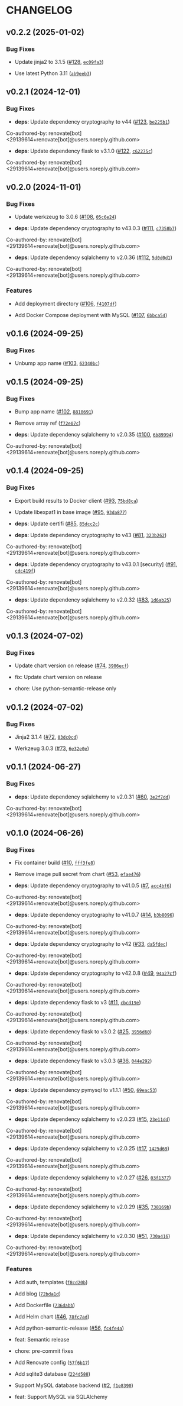 # CHANGELOG


## v0.2.2 (2025-01-02)

### Bug Fixes

- Update jinja2 to 3.1.5 ([#128](https://github.com/mrichardson03/flaskr/pull/128),
  [`ec09fa3`](https://github.com/mrichardson03/flaskr/commit/ec09fa334914c61b09225321269bb708dadfe531))

- Use latest Python 3.11
  ([`ab9eeb3`](https://github.com/mrichardson03/flaskr/commit/ab9eeb30cd1ecff0322634c1a1671c59196634c1))


## v0.2.1 (2024-12-01)

### Bug Fixes

- **deps**: Update dependency cryptography to v44
  ([#123](https://github.com/mrichardson03/flaskr/pull/123),
  [`be225b1`](https://github.com/mrichardson03/flaskr/commit/be225b18d7e7124841e55a5da88c2927acc64439))

Co-authored-by: renovate[bot] <29139614+renovate[bot]@users.noreply.github.com>

- **deps**: Update dependency flask to v3.1.0
  ([#122](https://github.com/mrichardson03/flaskr/pull/122),
  [`c62275c`](https://github.com/mrichardson03/flaskr/commit/c62275cd2e561515b005d9b27cea043351fa27f2))

Co-authored-by: renovate[bot] <29139614+renovate[bot]@users.noreply.github.com>


## v0.2.0 (2024-11-01)

### Bug Fixes

- Update werkzeug to 3.0.6 ([#108](https://github.com/mrichardson03/flaskr/pull/108),
  [`05c6e24`](https://github.com/mrichardson03/flaskr/commit/05c6e24d9af405894b1488968fc16e0744ec365b))

- **deps**: Update dependency cryptography to v43.0.3
  ([#111](https://github.com/mrichardson03/flaskr/pull/111),
  [`c7358b7`](https://github.com/mrichardson03/flaskr/commit/c7358b7252038bb9590de01ce0a0263ebe75d8e6))

Co-authored-by: renovate[bot] <29139614+renovate[bot]@users.noreply.github.com>

- **deps**: Update dependency sqlalchemy to v2.0.36
  ([#112](https://github.com/mrichardson03/flaskr/pull/112),
  [`5d0d0d1`](https://github.com/mrichardson03/flaskr/commit/5d0d0d10cfdb083e95c344e464a779402cc90f62))

Co-authored-by: renovate[bot] <29139614+renovate[bot]@users.noreply.github.com>

### Features

- Add deployment directory ([#106](https://github.com/mrichardson03/flaskr/pull/106),
  [`f4107df`](https://github.com/mrichardson03/flaskr/commit/f4107df970c40c7c5aead05aeac0b371356eecd9))

- Add Docker Compose deployment with MySQL
  ([#107](https://github.com/mrichardson03/flaskr/pull/107),
  [`6bbca54`](https://github.com/mrichardson03/flaskr/commit/6bbca54515ed75e8cd6a08e67c880b911fa2e83e))


## v0.1.6 (2024-09-25)

### Bug Fixes

- Unbump app name ([#103](https://github.com/mrichardson03/flaskr/pull/103),
  [`62340bc`](https://github.com/mrichardson03/flaskr/commit/62340bce922367ab9915a581f522e8b3ffaa3a13))


## v0.1.5 (2024-09-25)

### Bug Fixes

- Bump app name ([#102](https://github.com/mrichardson03/flaskr/pull/102),
  [`8810691`](https://github.com/mrichardson03/flaskr/commit/8810691fe021061fc4f7d638103ee6e33598aa06))

- Remove array ref
  ([`f72e07c`](https://github.com/mrichardson03/flaskr/commit/f72e07c2c42368d004ce8029ec3311551e44a760))

- **deps**: Update dependency sqlalchemy to v2.0.35
  ([#100](https://github.com/mrichardson03/flaskr/pull/100),
  [`6b89994`](https://github.com/mrichardson03/flaskr/commit/6b8999416596d39178d0eacc87bc1780c2a29243))

Co-authored-by: renovate[bot] <29139614+renovate[bot]@users.noreply.github.com>


## v0.1.4 (2024-09-25)

### Bug Fixes

- Export build results to Docker client ([#93](https://github.com/mrichardson03/flaskr/pull/93),
  [`75bd8ca`](https://github.com/mrichardson03/flaskr/commit/75bd8ca668229333bd99f0094d5a6d4d32c066d2))

- Update libexpat1 in base image ([#95](https://github.com/mrichardson03/flaskr/pull/95),
  [`93da877`](https://github.com/mrichardson03/flaskr/commit/93da877cab3c8bcbd7bc7925dcc8bba475984dfc))

- **deps**: Update certifi ([#85](https://github.com/mrichardson03/flaskr/pull/85),
  [`85dcc2c`](https://github.com/mrichardson03/flaskr/commit/85dcc2cd0ae2bfdf3f20d73efaa995e8cd7da3bb))

- **deps**: Update dependency cryptography to v43
  ([#81](https://github.com/mrichardson03/flaskr/pull/81),
  [`323b262`](https://github.com/mrichardson03/flaskr/commit/323b26256a1895c38fcfa466efca8289bbb2eba7))

Co-authored-by: renovate[bot] <29139614+renovate[bot]@users.noreply.github.com>

- **deps**: Update dependency cryptography to v43.0.1 [security]
  ([#91](https://github.com/mrichardson03/flaskr/pull/91),
  [`cdc419f`](https://github.com/mrichardson03/flaskr/commit/cdc419f7f06e45f9a111947baafe068bfbc2c9a8))

Co-authored-by: renovate[bot] <29139614+renovate[bot]@users.noreply.github.com>

- **deps**: Update dependency sqlalchemy to v2.0.32
  ([#83](https://github.com/mrichardson03/flaskr/pull/83),
  [`1d6ab25`](https://github.com/mrichardson03/flaskr/commit/1d6ab25948a95ac028c33e10a85d32753f632e8c))

Co-authored-by: renovate[bot] <29139614+renovate[bot]@users.noreply.github.com>


## v0.1.3 (2024-07-02)

### Bug Fixes

- Update chart version on release ([#74](https://github.com/mrichardson03/flaskr/pull/74),
  [`3906ecf`](https://github.com/mrichardson03/flaskr/commit/3906ecf7e8e4c060823849e650f63b0eddfc6599))

* fix: Update chart version on release

* chore: Use python-semantic-release only


## v0.1.2 (2024-07-02)

### Bug Fixes

- Jinja2 3.1.4 ([#72](https://github.com/mrichardson03/flaskr/pull/72),
  [`03dc0cd`](https://github.com/mrichardson03/flaskr/commit/03dc0cd637f56b35c18dedc4034e9a5b0fe26dcc))

- Werkzeug 3.0.3 ([#73](https://github.com/mrichardson03/flaskr/pull/73),
  [`6e32e0e`](https://github.com/mrichardson03/flaskr/commit/6e32e0e122b1422002cf308cb5373f16420a19a7))


## v0.1.1 (2024-06-27)

### Bug Fixes

- **deps**: Update dependency sqlalchemy to v2.0.31
  ([#60](https://github.com/mrichardson03/flaskr/pull/60),
  [`3e2f7dd`](https://github.com/mrichardson03/flaskr/commit/3e2f7dd7d3cc68831756c6b3c81341d85a743a5c))

Co-authored-by: renovate[bot] <29139614+renovate[bot]@users.noreply.github.com>


## v0.1.0 (2024-06-26)

### Bug Fixes

- Fix container build ([#10](https://github.com/mrichardson03/flaskr/pull/10),
  [`fff3fe8`](https://github.com/mrichardson03/flaskr/commit/fff3fe8564bdbf495094d8529bee59f1c6a31ee8))

- Remove image pull secret from chart ([#53](https://github.com/mrichardson03/flaskr/pull/53),
  [`efae476`](https://github.com/mrichardson03/flaskr/commit/efae47697c5b1a0ad501d80c7571e51a64f9e6d9))

- **deps**: Update dependency cryptography to v41.0.5
  ([#7](https://github.com/mrichardson03/flaskr/pull/7),
  [`acc4bf6`](https://github.com/mrichardson03/flaskr/commit/acc4bf69dc24f72eb8188bacee10d51562c4a822))

Co-authored-by: renovate[bot] <29139614+renovate[bot]@users.noreply.github.com>

- **deps**: Update dependency cryptography to v41.0.7
  ([#14](https://github.com/mrichardson03/flaskr/pull/14),
  [`b3b8096`](https://github.com/mrichardson03/flaskr/commit/b3b8096f9d9110f44e0e04ffb87ffb27f56e6f7b))

Co-authored-by: renovate[bot] <29139614+renovate[bot]@users.noreply.github.com>

- **deps**: Update dependency cryptography to v42
  ([#33](https://github.com/mrichardson03/flaskr/pull/33),
  [`da5fdec`](https://github.com/mrichardson03/flaskr/commit/da5fdec9f0ec61fd0e92688e23d23999bdf9a2e4))

Co-authored-by: renovate[bot] <29139614+renovate[bot]@users.noreply.github.com>

- **deps**: Update dependency cryptography to v42.0.8
  ([#49](https://github.com/mrichardson03/flaskr/pull/49),
  [`94a27cf`](https://github.com/mrichardson03/flaskr/commit/94a27cfa1320cfa5541e6b1e1018572b616712f2))

Co-authored-by: renovate[bot] <29139614+renovate[bot]@users.noreply.github.com>

- **deps**: Update dependency flask to v3 ([#11](https://github.com/mrichardson03/flaskr/pull/11),
  [`cbcd19e`](https://github.com/mrichardson03/flaskr/commit/cbcd19e52426e6a0df8a21fa2783e339c0d5eb0a))

Co-authored-by: renovate[bot] <29139614+renovate[bot]@users.noreply.github.com>

- **deps**: Update dependency flask to v3.0.2
  ([#25](https://github.com/mrichardson03/flaskr/pull/25),
  [`3956d60`](https://github.com/mrichardson03/flaskr/commit/3956d6019d0ece499070ff83cc1c03c9e27986e8))

Co-authored-by: renovate[bot] <29139614+renovate[bot]@users.noreply.github.com>

- **deps**: Update dependency flask to v3.0.3
  ([#36](https://github.com/mrichardson03/flaskr/pull/36),
  [`044e292`](https://github.com/mrichardson03/flaskr/commit/044e292d552d364f27b2b0ff4b0b506c1efb09f3))

Co-authored-by: renovate[bot] <29139614+renovate[bot]@users.noreply.github.com>

- **deps**: Update dependency pymysql to v1.1.1
  ([#50](https://github.com/mrichardson03/flaskr/pull/50),
  [`69eac53`](https://github.com/mrichardson03/flaskr/commit/69eac53dc36c354a38e3619c45891b6c407e1afe))

Co-authored-by: renovate[bot] <29139614+renovate[bot]@users.noreply.github.com>

- **deps**: Update dependency sqlalchemy to v2.0.23
  ([#15](https://github.com/mrichardson03/flaskr/pull/15),
  [`23e11dd`](https://github.com/mrichardson03/flaskr/commit/23e11dd9f7f42977c9e7ae8dd1588811a824beb6))

Co-authored-by: renovate[bot] <29139614+renovate[bot]@users.noreply.github.com>

- **deps**: Update dependency sqlalchemy to v2.0.25
  ([#17](https://github.com/mrichardson03/flaskr/pull/17),
  [`1425d69`](https://github.com/mrichardson03/flaskr/commit/1425d690ab9434db719efc3e76d8fc4208cf14c1))

Co-authored-by: renovate[bot] <29139614+renovate[bot]@users.noreply.github.com>

- **deps**: Update dependency sqlalchemy to v2.0.27
  ([#26](https://github.com/mrichardson03/flaskr/pull/26),
  [`03f1377`](https://github.com/mrichardson03/flaskr/commit/03f13777ae924444b50e116ba48b3d3cef05b4c9))

Co-authored-by: renovate[bot] <29139614+renovate[bot]@users.noreply.github.com>

- **deps**: Update dependency sqlalchemy to v2.0.29
  ([#35](https://github.com/mrichardson03/flaskr/pull/35),
  [`738169b`](https://github.com/mrichardson03/flaskr/commit/738169bceb382e93e44747cf213cba5b44a3c68d))

Co-authored-by: renovate[bot] <29139614+renovate[bot]@users.noreply.github.com>

- **deps**: Update dependency sqlalchemy to v2.0.30
  ([#51](https://github.com/mrichardson03/flaskr/pull/51),
  [`730a416`](https://github.com/mrichardson03/flaskr/commit/730a416b2d4650cfc2f555b910c26413115073a5))

Co-authored-by: renovate[bot] <29139614+renovate[bot]@users.noreply.github.com>

### Features

- Add auth, templates
  ([`f8cd20b`](https://github.com/mrichardson03/flaskr/commit/f8cd20bc349a9e966f1592cfc655f787091b0486))

- Add blog
  ([`72bda1d`](https://github.com/mrichardson03/flaskr/commit/72bda1dc5935aead002f206293021480fe3f0c26))

- Add Dockerfile
  ([`736dabb`](https://github.com/mrichardson03/flaskr/commit/736dabb0942bfe2e75ebae5157e706d884b0e5a7))

- Add Helm chart ([#46](https://github.com/mrichardson03/flaskr/pull/46),
  [`78fc7ad`](https://github.com/mrichardson03/flaskr/commit/78fc7ade7e3d49fc2474136dff6917f4739d1e88))

- Add python-semantic-release ([#56](https://github.com/mrichardson03/flaskr/pull/56),
  [`fc4fe4a`](https://github.com/mrichardson03/flaskr/commit/fc4fe4a5d8e83b496f21aaffd5e11e301fadfc77))

* feat: Semantic release

* chore: pre-commit fixes

- Add Renovate config
  ([`57f6b17`](https://github.com/mrichardson03/flaskr/commit/57f6b17acb4879fb9ff75007f4b79ae834d0f0e9))

- Add sqlite3 database
  ([`224d588`](https://github.com/mrichardson03/flaskr/commit/224d588fc5f6983be811d42dffecdd442a8d1ac7))

- Support MySQL database backend ([#2](https://github.com/mrichardson03/flaskr/pull/2),
  [`f1e8390`](https://github.com/mrichardson03/flaskr/commit/f1e83903dcb19b7aaddd6d6c95e93ca44199a03c))

* feat: Support MySQL via SQLAlchemy
